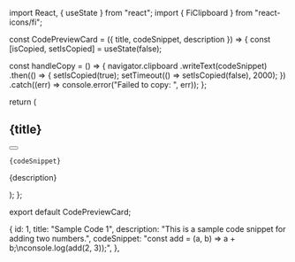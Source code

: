 import React, { useState } from "react";
import { FiClipboard } from "react-icons/fi";

const CodePreviewCard = ({ title, codeSnippet, description }) => {
const [isCopied, setIsCopied] = useState(false);

const handleCopy = () => {
navigator.clipboard
.writeText(codeSnippet)
.then(() => {
setIsCopied(true);
setTimeout(() => setIsCopied(false), 2000);
})
.catch((err) => console.error("Failed to copy: ", err));
};

return (

<div className="bg-white shadow-lg rounded-lg overflow-hidden border border-gray-200 h-[400px] flex flex-col transition-transform transform hover:scale-105">
<div className="p-4 flex items-center justify-between border-b border-gray-300">
<h2 className="text-lg md:text-xl font-semibold text-gray-800">
{title}
</h2>
<button
onClick={handleCopy}
className={`p-2 rounded-md focus:outline-none transition-colors duration-200 ${
            isCopied ? "text-green-500" : "text-blue-500 hover:text-blue-600"
          }`}
title={isCopied ? "Copied!" : "Copy to clipboard"} >
<FiClipboard className="w-5 h-5" />
</button>
</div>
<div className=" w-full h-full p-4 overflow-auto">
<pre className="bg-gray-900 text-gray-200 p-4 rounded-md w-full h-full">
<code>{codeSnippet}</code>
</pre>
</div>
<div className="p-4 border-t border-gray-300">
<p className="text-gray-600 text-sm">{description}</p>
</div>
</div>
);
};

export default CodePreviewCard;

{
id: 1,
title: "Sample Code 1",
description: "This is a sample code snippet for adding two numbers.",
codeSnippet: "const add = (a, b) => a + b;\nconsole.log(add(2, 3));",
},
